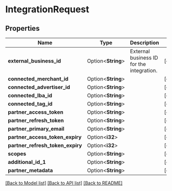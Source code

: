 # IntegrationRequest

## Properties

Name | Type | Description | Notes
------------ | ------------- | ------------- | -------------
**external_business_id** | Option<**String**> | External business ID for the integration. | [optional]
**connected_merchant_id** | Option<**String**> |  | [optional]
**connected_advertiser_id** | Option<**String**> |  | [optional]
**connected_lba_id** | Option<**String**> |  | [optional]
**connected_tag_id** | Option<**String**> |  | [optional]
**partner_access_token** | Option<**String**> |  | [optional]
**partner_refresh_token** | Option<**String**> |  | [optional]
**partner_primary_email** | Option<**String**> |  | [optional]
**partner_access_token_expiry** | Option<**i32**> |  | [optional]
**partner_refresh_token_expiry** | Option<**i32**> |  | [optional]
**scopes** | Option<**String**> |  | [optional]
**additional_id_1** | Option<**String**> |  | [optional]
**partner_metadata** | Option<**String**> |  | [optional]

[[Back to Model list]](../README.md#documentation-for-models) [[Back to API list]](../README.md#documentation-for-api-endpoints) [[Back to README]](../README.md)


